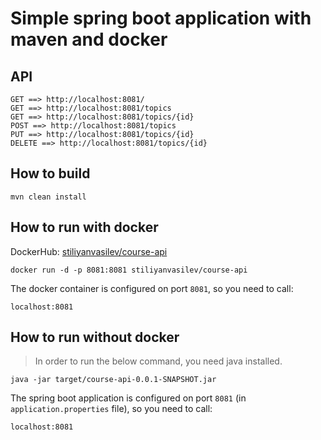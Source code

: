 # Simple spring boot application with maven and docker

## API
```
GET ==> http://localhost:8081/
GET ==> http://localhost:8081/topics
GET ==> http://localhost:8081/topics/{id}
POST ==> http://localhost:8081/topics
PUT ==> http://localhost:8081/topics/{id}
DELETE ==> http://localhost:8081/topics/{id}
```

## How to build

```
mvn clean install
```

## How to run with docker

DockerHub: [stiliyanvasilev/course-api](https://hub.docker.com/repository/docker/stiliyanvasilev/course-api)

```
docker run -d -p 8081:8081 stiliyanvasilev/course-api
```

The docker container is configured on port `8081`, so you need to call:
```
localhost:8081
```

## How to run without docker
> In order to run the below command, you need java installed.

```
java -jar target/course-api-0.0.1-SNAPSHOT.jar
```

The spring boot application is configured on port `8081` (in `application.properties` file), so you need to call:
```
localhost:8081
```
